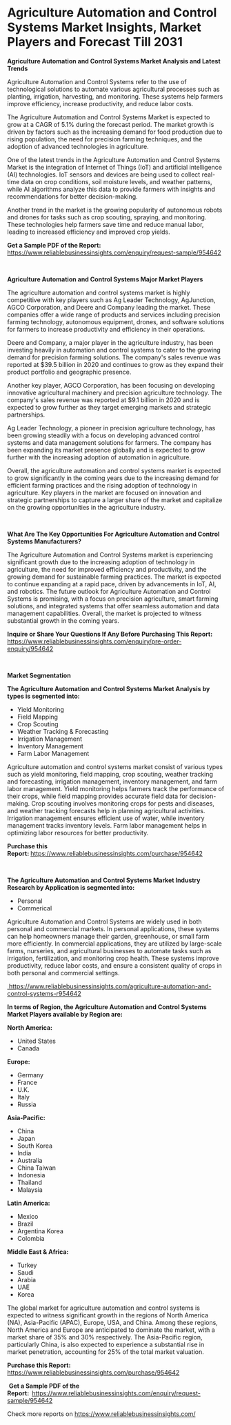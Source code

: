 <p><h1>Agriculture Automation and Control Systems Market Insights, Market Players and Forecast Till 2031</h1></p><p><strong>Agriculture Automation and Control Systems Market Analysis and Latest Trends</strong></p>
<p><p>Agriculture Automation and Control Systems refer to the use of technological solutions to automate various agricultural processes such as planting, irrigation, harvesting, and monitoring. These systems help farmers improve efficiency, increase productivity, and reduce labor costs.</p><p>The Agriculture Automation and Control Systems Market is expected to grow at a CAGR of 5.1% during the forecast period. The market growth is driven by factors such as the increasing demand for food production due to rising population, the need for precision farming techniques, and the adoption of advanced technologies in agriculture.</p><p>One of the latest trends in the Agriculture Automation and Control Systems Market is the integration of Internet of Things (IoT) and artificial intelligence (AI) technologies. IoT sensors and devices are being used to collect real-time data on crop conditions, soil moisture levels, and weather patterns, while AI algorithms analyze this data to provide farmers with insights and recommendations for better decision-making.</p><p>Another trend in the market is the growing popularity of autonomous robots and drones for tasks such as crop scouting, spraying, and monitoring. These technologies help farmers save time and reduce manual labor, leading to increased efficiency and improved crop yields.</p></p>
<p><strong>Get a Sample PDF of the Report:&nbsp;</strong> <a href="https://www.reliablebusinessinsights.com/enquiry/request-sample/954642">https://www.reliablebusinessinsights.com/enquiry/request-sample/954642</a></p>
<p>&nbsp;</p>
<p><strong>Agriculture Automation and Control Systems Major Market Players</strong></p>
<p><p>The agriculture automation and control systems market is highly competitive with key players such as Ag Leader Technology, AgJunction, AGCO Corporation, and Deere and Company leading the market. These companies offer a wide range of products and services including precision farming technology, autonomous equipment, drones, and software solutions for farmers to increase productivity and efficiency in their operations.</p><p>Deere and Company, a major player in the agriculture industry, has been investing heavily in automation and control systems to cater to the growing demand for precision farming solutions. The company's sales revenue was reported at $39.5 billion in 2020 and continues to grow as they expand their product portfolio and geographic presence.</p><p>Another key player, AGCO Corporation, has been focusing on developing innovative agricultural machinery and precision agriculture technology. The company's sales revenue was reported at $9.1 billion in 2020 and is expected to grow further as they target emerging markets and strategic partnerships.</p><p>Ag Leader Technology, a pioneer in precision agriculture technology, has been growing steadily with a focus on developing advanced control systems and data management solutions for farmers. The company has been expanding its market presence globally and is expected to grow further with the increasing adoption of automation in agriculture.</p><p>Overall, the agriculture automation and control systems market is expected to grow significantly in the coming years due to the increasing demand for efficient farming practices and the rising adoption of technology in agriculture. Key players in the market are focused on innovation and strategic partnerships to capture a larger share of the market and capitalize on the growing opportunities in the agriculture industry.</p></p>
<p>&nbsp;</p>
<p><strong>What Are The Key Opportunities For Agriculture Automation and Control Systems Manufacturers?</strong></p>
<p><p>The Agriculture Automation and Control Systems market is experiencing significant growth due to the increasing adoption of technology in agriculture, the need for improved efficiency and productivity, and the growing demand for sustainable farming practices. The market is expected to continue expanding at a rapid pace, driven by advancements in IoT, AI, and robotics. The future outlook for Agriculture Automation and Control Systems is promising, with a focus on precision agriculture, smart farming solutions, and integrated systems that offer seamless automation and data management capabilities. Overall, the market is projected to witness substantial growth in the coming years.</p></p>
<p><strong>Inquire or Share Your Questions If Any Before Purchasing This Report:</strong> <a href="https://www.reliablebusinessinsights.com/enquiry/pre-order-enquiry/954642">https://www.reliablebusinessinsights.com/enquiry/pre-order-enquiry/954642</a></p>
<p>&nbsp;</p>
<p><strong>Market Segmentation</strong></p>
<p><strong>The Agriculture Automation and Control Systems Market Analysis by types is segmented into:</strong></p>
<p><ul><li>Yield Monitoring</li><li>Field Mapping</li><li>Crop Scouting</li><li>Weather Tracking & Forecasting</li><li>Irrigation Management</li><li>Inventory Management</li><li>Farm Labor Management</li></ul></p>
<p><p>Agriculture automation and control systems market consist of various types such as yield monitoring, field mapping, crop scouting, weather tracking and forecasting, irrigation management, inventory management, and farm labor management. Yield monitoring helps farmers track the performance of their crops, while field mapping provides accurate field data for decision-making. Crop scouting involves monitoring crops for pests and diseases, and weather tracking forecasts help in planning agricultural activities. Irrigation management ensures efficient use of water, while inventory management tracks inventory levels. Farm labor management helps in optimizing labor resources for better productivity.</p></p>
<p><strong>Purchase this Report:&nbsp;</strong><a href="https://www.reliablebusinessinsights.com/purchase/954642">https://www.reliablebusinessinsights.com/purchase/954642</a></p>
<p>&nbsp;</p>
<p><strong>The Agriculture Automation and Control Systems Market Industry Research by Application is segmented into:</strong></p>
<p><ul><li>Personal</li><li>Commerical</li></ul></p>
<p><p>Agriculture Automation and Control Systems are widely used in both personal and commercial markets. In personal applications, these systems can help homeowners manage their garden, greenhouse, or small farm more efficiently. In commercial applications, they are utilized by large-scale farms, nurseries, and agricultural businesses to automate tasks such as irrigation, fertilization, and monitoring crop health. These systems improve productivity, reduce labor costs, and ensure a consistent quality of crops in both personal and commercial settings.</p></p>
<p><a href="https://www.reliablebusinessinsights.com/agriculture-automation-and-control-systems-r954642">&nbsp;https://www.reliablebusinessinsights.com/agriculture-automation-and-control-systems-r954642</a></p>
<p><strong>In terms of Region, the Agriculture Automation and Control Systems Market Players available by Region are:</strong></p>
<p>
    <p> <strong> North America: </strong>
        <ul>
            <li>United States</li>
            <li>Canada</li>
        </ul>
        </p> 
    <p> <strong> Europe: </strong>
        <ul>
            <li>Germany</li>
            <li>France</li>
            <li>U.K.</li>
            <li>Italy</li>
            <li>Russia</li>
        </ul>
        </p> 
    <p> <strong> Asia-Pacific: </strong>
        <ul>
            <li>China</li>
            <li>Japan</li>
            <li>South Korea</li>
            <li>India</li>
            <li>Australia</li>
            <li>China Taiwan</li>
            <li>Indonesia</li>
            <li>Thailand</li>
            <li>Malaysia</li>
        </ul>
        </p> 
    <p> <strong> Latin America: </strong>
        <ul>
            <li>Mexico</li>
            <li>Brazil</li>
            <li>Argentina Korea</li>
            <li>Colombia</li>
        </ul>
        </p> 
    <p> <strong> Middle East & Africa: </strong>
        <ul>
            <li>Turkey</li>
            <li>Saudi</li>
            <li>Arabia</li>
            <li>UAE</li>
            <li>Korea</li>
        </ul>
    </p>
    </p>
<p><p>The global market for agriculture automation and control systems is expected to witness significant growth in the regions of North America (NA), Asia-Pacific (APAC), Europe, USA, and China. Among these regions, North America and Europe are anticipated to dominate the market, with a market share of 35% and 30% respectively. The Asia-Pacific region, particularly China, is also expected to experience a substantial rise in market penetration, accounting for 25% of the total market valuation.</p></p>
<p><strong>Purchase this Report: </strong><a href="https://www.reliablebusinessinsights.com/purchase/954642">https://www.reliablebusinessinsights.com/purchase/954642</a></p>
<p>&nbsp;<strong>Get a Sample PDF of the Report:&nbsp;&nbsp;</strong><a href="https://www.reliablebusinessinsights.com/enquiry/request-sample/954642">https://www.reliablebusinessinsights.com/enquiry/request-sample/954642</a></p>
<p><strong></strong></p>
<p>Check more reports on <a href="https://www.reliablebusinessinsights.com/">https://www.reliablebusinessinsights.com/</a></p>